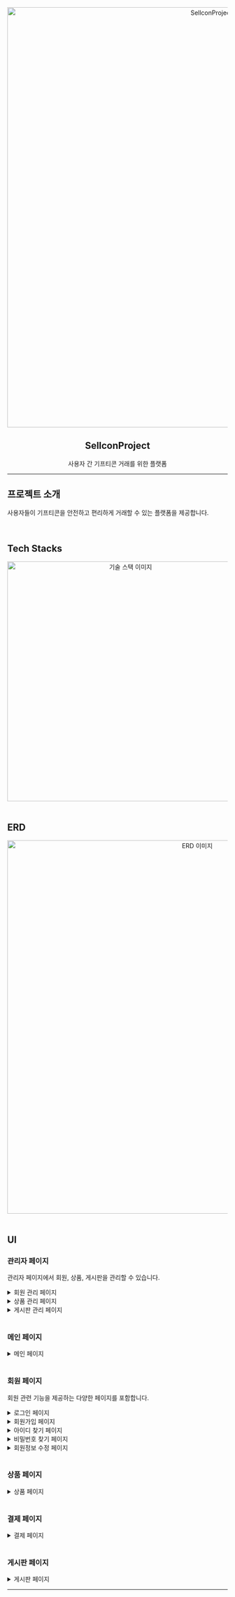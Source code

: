 <div align="center">
  <img width="960" alt="SellconProject 이미지" src="https://github.com/dlwhdska/SellconProject/assets/150890939/a2fee6ec-2d4e-4cce-a474-6f7a40d4e355">
</div>

<h2 align="center">SellconProject</h2>

<p align="center">
  사용자 간 기프티콘 거래를 위한 플랫폼
</p>

---

## 프로젝트 소개
사용자들이 기프티콘을 안전하고 편리하게 거래할 수 있는 플랫폼을 제공합니다.

<br/>

## Tech Stacks
<div align="center">
  <img width="548" alt="기술 스택 이미지" src="https://github.com/dlwhdska/SellconProject/assets/150890939/5fc6adb2-c81c-4c49-a0f4-6eb5135f7248">
</div>

<br/>

## ERD
<div align="center">
  <img width="853" alt="ERD 이미지" src="https://github.com/dlwhdska/SellconProject/assets/150890939/2224397f-a08d-4c7e-a74c-e76529ae89fb">
</div>

<br/>

## UI

### 관리자 페이지
관리자 페이지에서 회원, 상품, 게시판을 관리할 수 있습니다.

<details>
  <summary>회원 관리 페이지</summary>
  <div align="center">
    <img width="575" alt="회원 관리 페이지 이미지" src="https://github.com/user-attachments/assets/a5f305d0-f3e5-4704-9e3c-76d1a8d61da2">
  </div>
</details>

<details>
  <summary>상품 관리 페이지</summary>
  <div align="center">
    <img width="575" alt="상품 관리 페이지 이미지 1" src="https://github.com/user-attachments/assets/611cc6fb-b44d-4b44-8ebb-ad218b8a71ba">
    <img width="575" alt="상품 관리 페이지 이미지 2" src="https://github.com/user-attachments/assets/5b33a545-1705-49b9-9333-1ce2152de6fe">
    <img width="575" alt="상품 관리 페이지 이미지 3" src="https://github.com/user-attachments/assets/b0bcb198-9999-4dc6-b224-564e18e6dacc">
    <img width="575" alt="상품 관리 페이지 이미지 4" src="https://github.com/user-attachments/assets/75fbf83d-622c-426a-a53c-1bf517276382">
  </div>
</details>

<details>
  <summary>게시판 관리 페이지</summary>
  <div align="center">
    <img width="575" alt="게시판 관리 페이지 이미지 1" src="https://github.com/user-attachments/assets/fd633d8d-b271-4d33-8ee8-ee20a66f4588">
    <img width="575" alt="게시판 관리 페이지 이미지 2" src="https://github.com/user-attachments/assets/47fc62a5-b335-4aee-9435-1f085ccc812d">
  </div>
</details>

<br/>

### 메인 페이지
<details>
  <summary>메인 페이지</summary>
  <div align="center">
    <img width="907" alt="메인 페이지 이미지" src="https://github.com/dlwhdska/SellconProject/assets/150890939/2ba3e301-06cc-4bdd-90d6-03fa1f602358">
  </div>
</details>

<br/>

### 회원 페이지
회원 관련 기능을 제공하는 다양한 페이지를 포함합니다.

<details>
  <summary>로그인 페이지</summary> 
  <div align="center">
    <img width="500" alt="로그인 페이지 이미지" src="https://github.com/dlwhdska/SellconProject/assets/150890939/994f240b-b413-4711-acd1-36ab866bb0f9">
  </div>
</details>

<details>
  <summary>회원가입 페이지</summary> 
  <div align="center">
    <img width="520" alt="회원가입 페이지 이미지" src="https://github.com/dlwhdska/SellconProject/assets/150890939/708886fd-228e-4876-8f8e-45953e142e69">
  </div>
</details>

<details>
  <summary>아이디 찾기 페이지</summary> 
  <div align="center">
    <img width="544" alt="아이디 찾기 페이지 이미지" src="https://github.com/dlwhdska/SellconProject/assets/150890939/d833ed22-eb35-4912-92b9-d380206914ff">
  </div>
</details>

<details>
  <summary>비밀번호 찾기 페이지</summary> 
  <div align="center">
    <img width="430" alt="비밀번호 찾기 페이지 이미지" src="https://github.com/dlwhdska/SellconProject/assets/150890939/088c5793-0df0-4994-b8f2-4a037c86be49">
  </div>
</details>

<details>
  <summary>회원정보 수정 페이지</summary> 
  <div align="center">
    <img width="469" alt="회원정보 수정 페이지 이미지" src="https://github.com/dlwhdska/SellconProject/assets/150890939/85d6a110-5731-4588-99ff-25dfa49f19c7">
  </div>
</details>

<br/>

### 상품 페이지
<details>
  <summary>상품 페이지</summary> 
  <div align="center">
    <img width="575" alt="상품 페이지 이미지 1" src="https://github.com/user-attachments/assets/d98a2404-836d-4b53-963b-ada140caa762">
    <img width="575" alt="상품 페이지 이미지 2" src="https://github.com/user-attachments/assets/c9b2ad4d-c660-40ca-b5b1-4a02cc4ba559">
    <img width="575" alt="상품 페이지 이미지 3" src="https://github.com/user-attachments/assets/6b6f5495-be75-4e60-863e-30e5b99435ef">
    <img width="575" alt="상품 페이지 이미지 4" src="https://github.com/user-attachments/assets/b4de9c53-f077-4a44-aea8-667980f0047e">
    <img width="575" alt="상품 페이지 이미지 5" src="https://github.com/user-attachments/assets/0e5caf2e-0778-4f5e-8c78-91ac2d39aaab">
    <img width="575" alt="상품 페이지 이미지 6" src="https://github.com/user-attachments/assets/0291fc30-37b5-4350-9409-f7384d1181b3">
  </div>
</details>

<br/>

### 결제 페이지
<details>
  <summary>결제 페이지</summary> 
  <div align="center">
    <img width="575" alt="결제 페이지 이미지 1" src="https://github.com/user-attachments/assets/88e7c27a-2c99-445f-8548-366232cbc3de">
    <img width="575" alt="결제 페이지 이미지 2" src="https://github.com/user-attachments/assets/afcccb55-5c7a-414b-a933-c0f670c61165">
    <img width="575" alt="결제 페이지 이미지 3" src="https://github.com/user-attachments/assets/741c2deb-899c-4ba4-8584-78d6cd57c3f3">
  </div>
</details>

<br/>

### 게시판 페이지
<details>
  <summary>게시판 페이지</summary> 
  <div align="center">
    <img width="575" alt="게시판 페이지 이미지 1" src="https://github.com/user-attachments/assets/c4c63b6d-b15b-468a-b84f-38266ca9dd2a">
    <img width="575" alt="게시판 페이지 이미지 2" src="https://github.com/user-attachments/assets/509b959b-895f-4490-8e0e-f16dd9cbba85">
    <img width="575" alt="게시판 페이지 이미지 3" src="https://github.com/user-attachments/assets/f95d322d-6886-4c59-9221-a15a3e6ab66a">
  </div>
</details>

---

